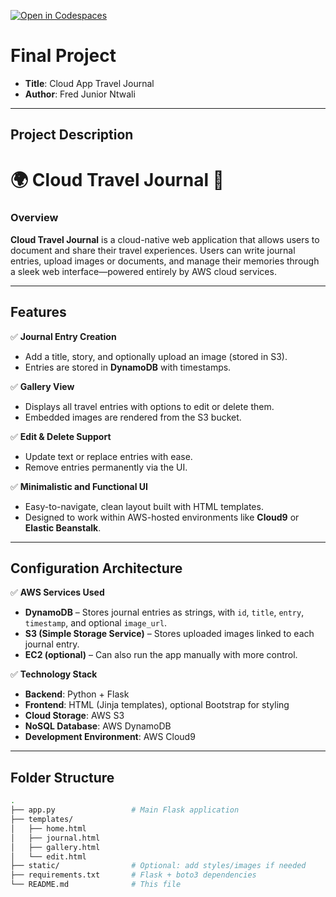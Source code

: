 [![Open in Codespaces](https://classroom.github.com/assets/launch-codespace-2972f46106e565e64193e422d61a12cf1da4916b45550586e14ef0a7c637dd04.svg)](https://classroom.github.com/open-in-codespaces?assignment_repo_id=19672436)

# Final Project

- **Title**: Cloud App Travel Journal  
- **Author**: Fred Junior Ntwali  

---

## Project Description

# 🌍 Cloud Travel Journal 📝  

### Overview  
**Cloud Travel Journal** is a cloud-native web application that allows users to document and share their travel experiences. Users can write journal entries, upload images or documents, and manage their memories through a sleek web interface—powered entirely by AWS cloud services.

---

## Features

✅ **Journal Entry Creation**  
- Add a title, story, and optionally upload an image (stored in S3).  
- Entries are stored in **DynamoDB** with timestamps.  

✅ **Gallery View**  
- Displays all travel entries with options to edit or delete them.  
- Embedded images are rendered from the S3 bucket.

✅ **Edit & Delete Support**  
- Update text or replace entries with ease.  
- Remove entries permanently via the UI.

✅ **Minimalistic and Functional UI**  
- Easy-to-navigate, clean layout built with HTML templates.  
- Designed to work within AWS-hosted environments like **Cloud9** or **Elastic Beanstalk**.

---

## Configuration Architecture

✅ **AWS Services Used**  
- **DynamoDB** – Stores journal entries as strings, with `id`, `title`, `entry`, `timestamp`, and optional `image_url`.  
- **S3 (Simple Storage Service)** – Stores uploaded images linked to each journal entry.  
- **EC2 (optional)** – Can also run the app manually with more control.

✅ **Technology Stack**  
- **Backend**: Python + Flask  
- **Frontend**: HTML (Jinja templates), optional Bootstrap for styling  
- **Cloud Storage**: AWS S3  
- **NoSQL Database**: AWS DynamoDB  
- **Development Environment**: AWS Cloud9  

---

## Folder Structure

```bash
.
├── app.py                 # Main Flask application
├── templates/
│   ├── home.html
│   ├── journal.html
│   ├── gallery.html
│   └── edit.html
├── static/                # Optional: add styles/images if needed
├── requirements.txt       # Flask + boto3 dependencies
└── README.md              # This file
